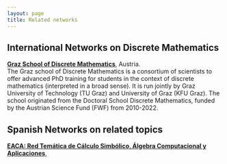 ```yaml
---
layout: page
title: Related networks
---
```


## International Networks on Discrete Mathematics



**[Graz School of Discrete Mathematics](https://www.math.tugraz.at/discrete)**, Austria.\
The Graz school of Discrete Mathematics is a consortium of scientists to offer advanced PhD training for students in the context of discrete mathematics (interpreted in a broad sense). It is run jointly by Graz University of Technology (TU Graz) and University of Graz (KFU Graz). The school originated from the Doctoral School Discrete Mathematics, funded by the Austrian Science Fund (FWF) from 2010-2022.


## Spanish Networks on related topics

**[EACA: Red Temática de Cálculo Simbólico, Álgebra Computacional y Aplicaciones](https://riemann.unizar.es/RedEACA/index.html)**, 